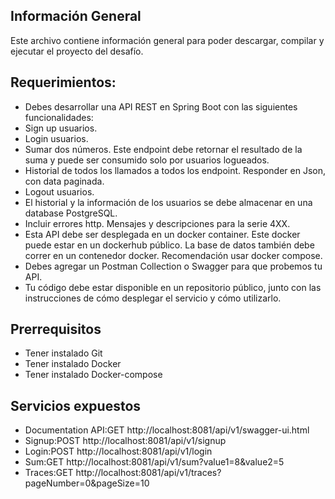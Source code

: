 ## Información General
Este archivo contiene información general para poder descargar, compilar y ejecutar el proyecto del desafío.

## Requerimientos:
* Debes desarrollar una API REST en Spring Boot con las siguientes funcionalidades:
* Sign up usuarios.
* Login usuarios.
* Sumar dos números. Este endpoint debe retornar el resultado de la suma y puede ser consumido solo por usuarios logueados.
* Historial de todos los llamados a todos los endpoint. Responder en Json, con data paginada.
* Logout usuarios.
* El historial y la información de los usuarios se debe almacenar en una database PostgreSQL.
* Incluir errores http. Mensajes y descripciones para la serie 4XX.
* Esta API debe ser desplegada en un docker container. Este docker puede estar en un dockerhub público. La base de datos también debe correr en un contenedor docker.    Recomendación usar docker compose.
* Debes agregar un Postman Collection o Swagger para que probemos tu API.
* Tu código debe estar disponible en un repositorio público, junto con las instrucciones de cómo desplegar el servicio y cómo utilizarlo.

## Prerrequisitos
* Tener instalado Git
* Tener instalado Docker 
* Tener instalado Docker-compose

## Servicios expuestos
* Documentation API:GET http://localhost:8081/api/v1/swagger-ui.html
* Signup:POST http://localhost:8081/api/v1/signup
* Login:POST http://localhost:8081/api/v1/login
* Sum:GET http://localhost:8081/api/v1/sum?value1=8&value2=5
* Traces:GET http://localhost:8081/api/v1/traces?pageNumber=0&pageSize=10


	
